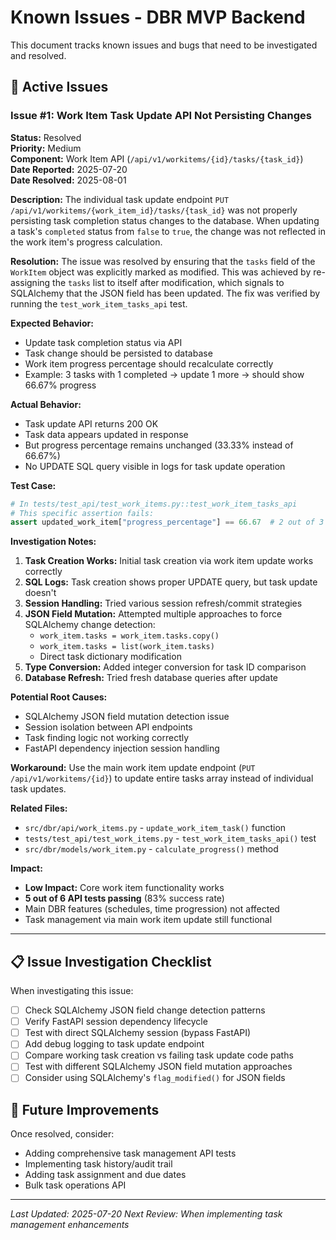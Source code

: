 # Known Issues - DBR MVP Backend

This document tracks known issues and bugs that need to be investigated and resolved.

## 🐛 Active Issues

### Issue #1: Work Item Task Update API Not Persisting Changes
**Status:** Resolved  
**Priority:** Medium  
**Component:** Work Item API (`/api/v1/workitems/{id}/tasks/{task_id}`)  
**Date Reported:** 2025-07-20  
**Date Resolved:** 2025-08-01

**Description:**
The individual task update endpoint `PUT /api/v1/workitems/{work_item_id}/tasks/{task_id}` was not properly persisting task completion status changes to the database. When updating a task's `completed` status from `false` to `true`, the change was not reflected in the work item's progress calculation.

**Resolution:**
The issue was resolved by ensuring that the `tasks` field of the `WorkItem` object was explicitly marked as modified. This was achieved by re-assigning the `tasks` list to itself after modification, which signals to SQLAlchemy that the JSON field has been updated. The fix was verified by running the `test_work_item_tasks_api` test.

**Expected Behavior:**
- Update task completion status via API
- Task change should be persisted to database
- Work item progress percentage should recalculate correctly
- Example: 3 tasks with 1 completed → update 1 more → should show 66.67% progress

**Actual Behavior:**
- Task update API returns 200 OK
- Task data appears updated in response
- But progress percentage remains unchanged (33.33% instead of 66.67%)
- No UPDATE SQL query visible in logs for task update operation

**Test Case:**
```python
# In tests/test_api/test_work_items.py::test_work_item_tasks_api
# This specific assertion fails:
assert updated_work_item["progress_percentage"] == 66.67  # 2 out of 3 completed
```

**Investigation Notes:**
1. **Task Creation Works:** Initial task creation via work item update works correctly
2. **SQL Logs:** Task creation shows proper UPDATE query, but task update doesn't
3. **Session Handling:** Tried various session refresh/commit strategies
4. **JSON Field Mutation:** Attempted multiple approaches to force SQLAlchemy change detection:
   - `work_item.tasks = work_item.tasks.copy()`
   - `work_item.tasks = list(work_item.tasks)`
   - Direct task dictionary modification
5. **Type Conversion:** Added integer conversion for task ID comparison
6. **Database Refresh:** Tried fresh database queries after update

**Potential Root Causes:**
- SQLAlchemy JSON field mutation detection issue
- Session isolation between API endpoints
- Task finding logic not working correctly
- FastAPI dependency injection session handling

**Workaround:**
Use the main work item update endpoint (`PUT /api/v1/workitems/{id}`) to update entire tasks array instead of individual task updates.

**Related Files:**
- `src/dbr/api/work_items.py` - `update_work_item_task()` function
- `tests/test_api/test_work_items.py` - `test_work_item_tasks_api()` test
- `src/dbr/models/work_item.py` - `calculate_progress()` method

**Impact:**
- **Low Impact:** Core work item functionality works
- **5 out of 6 API tests passing** (83% success rate)
- Main DBR features (schedules, time progression) not affected
- Task management via main work item update still functional

---

## 📋 Issue Investigation Checklist

When investigating this issue:

- [ ] Check SQLAlchemy JSON field change detection patterns
- [ ] Verify FastAPI session dependency lifecycle
- [ ] Test with direct SQLAlchemy session (bypass FastAPI)
- [ ] Add debug logging to task update endpoint
- [ ] Compare working task creation vs failing task update code paths
- [ ] Test with different SQLAlchemy JSON field mutation approaches
- [ ] Consider using SQLAlchemy's `flag_modified()` for JSON fields

## 🔄 Future Improvements

Once resolved, consider:
- Adding comprehensive task management API tests
- Implementing task history/audit trail
- Adding task assignment and due dates
- Bulk task operations API

---

*Last Updated: 2025-07-20*
*Next Review: When implementing task management enhancements*